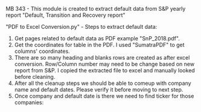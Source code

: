  MB 343 - This module is created to extract default data from S&P yearly report "Default, Transition and Recovery report"

"PDF to Excel Conversion.py" -  Steps to extract default data:

 1) Get pages related to default data as PDF example "SnP_2018.pdf".
 2) Get the coordinates for table in the PDF. I used "SumatraPDF" to get columns' coordinates.
 3) There are so many heading and blanks rows are created as after excel conversion. Row/Column number may need to
    be change based on new report from S&P. I copied the extracted file to excel and manually looked before cleaning.
 4) After all the cleanup steps we should be able to comeup with company name and default dates. Please verify it before
    moving to next step.
 5) Once company and default date is there we need to find ticker for those companies:



